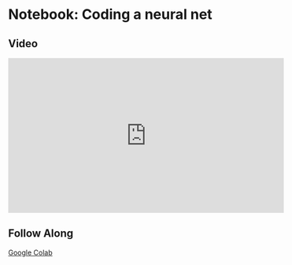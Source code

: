 # Notebook: Coding a neural net

## Video

<iframe width="560" height="315" src="https://www.youtube.com/embed/MDABnmb17lQ" frameborder="0" allow="accelerometer; autoplay; clipboard-write; encrypted-media; gyroscope; picture-in-picture" allowfullscreen></iframe>

## Follow Along

[Google Colab](https://www.google.com/url?q=https://colab.research.google.com/drive/1HS3qbHArkqFlImT2KnF5pcMCz7ueHNvY?usp%3Dsharing&sa=D&ust=1611957782312000&usg=AOvVaw1Y_iMZT2dnCn82PilLI0H-)
